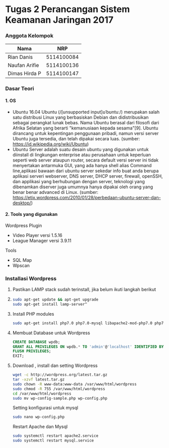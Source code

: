 # Tugas 2 Perancangan Sistem Keamanan Jaringan 2017

### Anggota Kelompok

|Nama      |NRP    |
|---|---|
Rian Danis  | 5114100084
Naufan Arifie | 5114100136
Dimas Hirda P | 5114100147

### Dasar Teori
#### 1. OS
  * Ubuntu 16.04
  Ubuntu (/[unsupported input]ʊˈbʊntuː/) merupakan salah satu distribusi Linux yang berbasiskan Debian dan didistribusikan sebagai        perangkat lunak bebas. Nama Ubuntu berasal dari filosofi dari Afrika Selatan yang berarti "kemanusiaan kepada sesama"[9]. Ubuntu dirancang untuk kepentingan penggunaan pribadi, namun versi server Ubuntu juga tersedia, dan telah dipakai secara luas.
    (sumber: https://id.wikipedia.org/wiki/Ubuntu)
  * Ubuntu Server
  adalah suatu desain ubuntu yang digunakan untuk diinstall di lingkungan enterprise atau perusahaan untuk keperluan seperti web server ataupun router, secara default versi server ini tidak menyertakan antarmuka GUI, yang ada hanya shell alias Command line,aplikasi bawaan dari ubuntu server sekedar info buat anda berupa aplikasi serveri webserver, DNS server, DHCP server, firewall, openSSH, dan applikasi yang berhubungan dengan server, teknologi yang dibenamkan diserver juga umumnya hanya dipakai oleh orang yang benar benar advanced di Linux. (sumber: https://etix.wordpress.com/2010/01/28/perbedaan-ubuntu-server-dan-desktop/)

#### 2. Tools yang digunakan
 Wordpress Plugin
 * Video Player versi 1.5.16
 * League Manager versi 3.9.11
 
 Tools
 * SQL Map
 * Wpscan
 
### Installasi Wordpress
 1. Pastikan LAMP stack sudah terinstall, jika belum ikuti langkah berikut
 2. 
    ```bash
    sudo apt-get update && apt-get upgrade
    sudo apt-get install lamp-server^
    ```
 3. Install PHP modules
    ```bash
    sudo apt-get install php7.0 php7.0-mysql libapache2-mod-php7.0 php7.0-cli php7.0-cgi php7.0-gd 
    ```
 4. Membuat Database untuk Wordpress
    ```sql
    CREATE DATABASE wpdb;
    GRANT ALL PRIVILEGES ON wpdb.* TO 'admin'@'localhost' IDENTIFIED BY 'tes';
    FLUSH PRIVILEGES;
    EXIT;
    ```
 5. Download , install dan setting Wordpress
    ```bash
    wget -c http://wordpress.org/latest.tar.gz
    tar -xzvf latest.tar.gz
    sudo chown -R www-data:www-data /var/www/html/wordpress
    sudo chmod -R 755 /var/www/html/wordpress
    cd /var/www/html/wordpress
    sudo mv wp-config-sample.php wp-config.php
    ```
    Setting konfigurasi untuk mysql
    ```bash
    sudo nano wp-config.php
    ```
    Restart Apache dan Mysql
    ```bash
    sudo systemctl restart apache2.service
    sudo systemctl restart mysql.service
    ```
    
